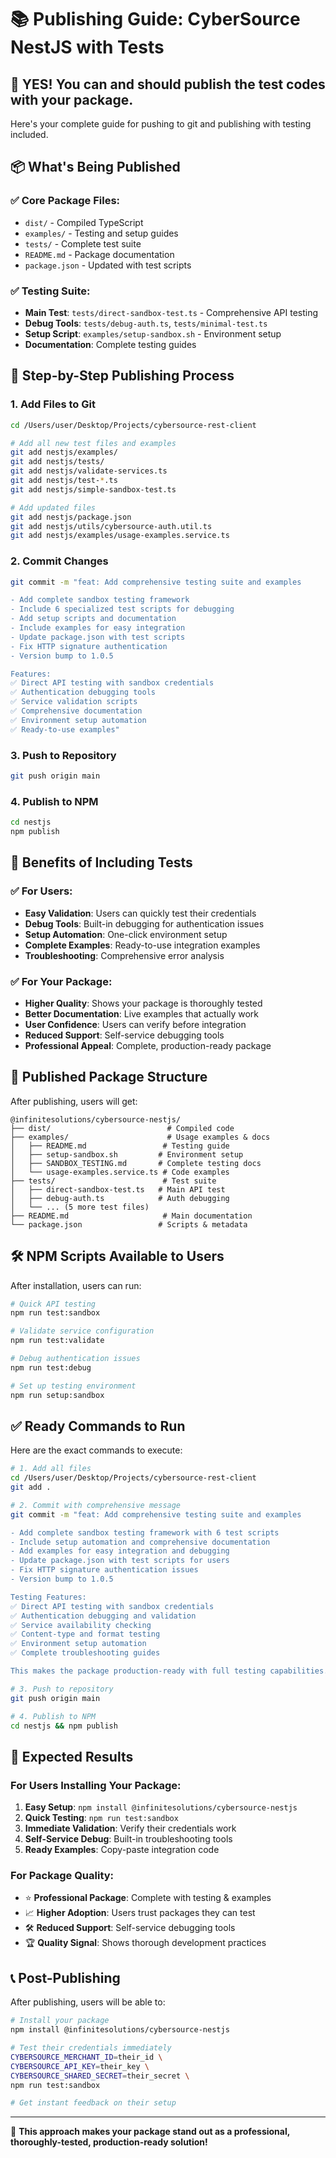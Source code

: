 # 📚 Publishing Guide: CyberSource NestJS with Tests

## 🎯 **YES! You can and should publish the test codes with your package.**

Here's your complete guide for pushing to git and publishing with testing included.

## 📦 **What's Being Published**

### ✅ **Core Package Files:**

- `dist/` - Compiled TypeScript
- `examples/` - Testing and setup guides
- `tests/` - Complete test suite
- `README.md` - Package documentation
- `package.json` - Updated with test scripts

### ✅ **Testing Suite:**

- **Main Test**: `tests/direct-sandbox-test.ts` - Comprehensive API testing
- **Debug Tools**: `tests/debug-auth.ts`, `tests/minimal-test.ts`
- **Setup Script**: `examples/setup-sandbox.sh` - Environment setup
- **Documentation**: Complete testing guides

## 🚀 **Step-by-Step Publishing Process**

### 1. **Add Files to Git**

```bash
cd /Users/user/Desktop/Projects/cybersource-rest-client

# Add all new test files and examples
git add nestjs/examples/
git add nestjs/tests/
git add nestjs/validate-services.ts
git add nestjs/test-*.ts
git add nestjs/simple-sandbox-test.ts

# Add updated files
git add nestjs/package.json
git add nestjs/utils/cybersource-auth.util.ts
git add nestjs/examples/usage-examples.service.ts
```

### 2. **Commit Changes**

```bash
git commit -m "feat: Add comprehensive testing suite and examples

- Add complete sandbox testing framework
- Include 6 specialized test scripts for debugging
- Add setup scripts and documentation
- Include examples for easy integration
- Update package.json with test scripts
- Fix HTTP signature authentication
- Version bump to 1.0.5

Features:
✅ Direct API testing with sandbox credentials
✅ Authentication debugging tools
✅ Service validation scripts
✅ Comprehensive documentation
✅ Environment setup automation
✅ Ready-to-use examples"
```

### 3. **Push to Repository**

```bash
git push origin main
```

### 4. **Publish to NPM**

```bash
cd nestjs
npm publish
```

## 🎯 **Benefits of Including Tests**

### ✅ **For Users:**

- **Easy Validation**: Users can quickly test their credentials
- **Debug Tools**: Built-in debugging for authentication issues
- **Setup Automation**: One-click environment setup
- **Complete Examples**: Ready-to-use integration examples
- **Troubleshooting**: Comprehensive error analysis

### ✅ **For Your Package:**

- **Higher Quality**: Shows your package is thoroughly tested
- **Better Documentation**: Live examples that actually work
- **User Confidence**: Users can verify before integration
- **Reduced Support**: Self-service debugging tools
- **Professional Appeal**: Complete, production-ready package

## 📁 **Published Package Structure**

After publishing, users will get:

```
@infinitesolutions/cybersource-nestjs/
├── dist/                          # Compiled code
├── examples/                      # Usage examples & docs
│   ├── README.md                 # Testing guide
│   ├── setup-sandbox.sh         # Environment setup
│   ├── SANDBOX_TESTING.md       # Complete testing docs
│   └── usage-examples.service.ts # Code examples
├── tests/                        # Test suite
│   ├── direct-sandbox-test.ts   # Main API test
│   ├── debug-auth.ts            # Auth debugging
│   └── ... (5 more test files)
├── README.md                     # Main documentation
└── package.json                 # Scripts & metadata
```

## 🛠️ **NPM Scripts Available to Users**

After installation, users can run:

```bash
# Quick API testing
npm run test:sandbox

# Validate service configuration
npm run test:validate

# Debug authentication issues
npm run test:debug

# Set up testing environment
npm run setup:sandbox
```

## ✅ **Ready Commands to Run**

Here are the exact commands to execute:

```bash
# 1. Add all files
cd /Users/user/Desktop/Projects/cybersource-rest-client
git add .

# 2. Commit with comprehensive message
git commit -m "feat: Add comprehensive testing suite and examples

- Add complete sandbox testing framework with 6 test scripts
- Include setup automation and comprehensive documentation
- Add examples for easy integration and debugging
- Update package.json with test scripts for users
- Fix HTTP signature authentication issues
- Version bump to 1.0.5

Testing Features:
✅ Direct API testing with sandbox credentials
✅ Authentication debugging and validation
✅ Service availability checking
✅ Content-type and format testing
✅ Environment setup automation
✅ Complete troubleshooting guides

This makes the package production-ready with full testing capabilities."

# 3. Push to repository
git push origin main

# 4. Publish to NPM
cd nestjs && npm publish
```

## 🎉 **Expected Results**

### **For Users Installing Your Package:**

1. **Easy Setup**: `npm install @infinitesolutions/cybersource-nestjs`
2. **Quick Testing**: `npm run test:sandbox`
3. **Immediate Validation**: Verify their credentials work
4. **Self-Service Debug**: Built-in troubleshooting tools
5. **Ready Examples**: Copy-paste integration code

### **For Package Quality:**

- ⭐ **Professional Package**: Complete with testing & examples
- 📈 **Higher Adoption**: Users trust packages they can test
- 🛠️ **Reduced Support**: Self-service debugging tools
- 🏆 **Quality Signal**: Shows thorough development practices

## 📞 **Post-Publishing**

After publishing, users will be able to:

```bash
# Install your package
npm install @infinitesolutions/cybersource-nestjs

# Test their credentials immediately
CYBERSOURCE_MERCHANT_ID=their_id \
CYBERSOURCE_API_KEY=their_key \
CYBERSOURCE_SHARED_SECRET=their_secret \
npm run test:sandbox

# Get instant feedback on their setup
```

---

🎯 **This approach makes your package stand out as a professional, thoroughly-tested, production-ready solution!**
